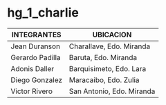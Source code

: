 # hg_1_charlie

| **INTEGRANTES** | **UBICACION** |
| --- | --- |
| Jean Duranson | Charallave, Edo. Miranda |
| Gerardo Padilla | Baruta, Edo. Miranda |
| Adonis Daller | Barquisimeto, Edo. Lara |
| Diego Gonzalez | Maracaibo, Edo. Zulia |
| Victor Rivero | San Antonio, Edo. Miranda |